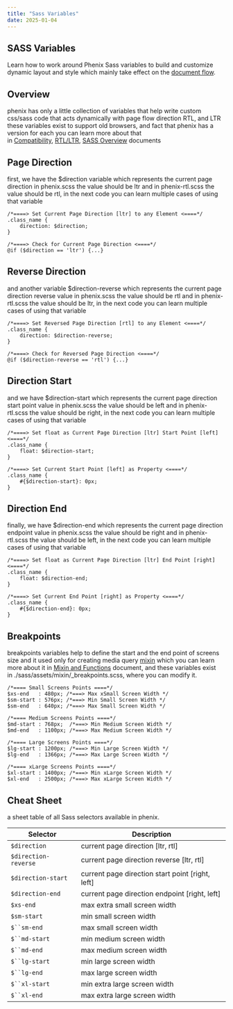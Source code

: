 ```yaml
---
title: "Sass Variables"
date: 2025-01-04
---
```


## SASS Variables

Learn how to work around Phenix Sass variables to build and customize dynamic layout and style which mainly take effect on the [document flow](https://phenixthemes.com/pds-docs/rtl-ltr/).

## Overview

phenix has only a little collection of variables that help write custom css/sass code that acts dynamically with page flow direction RTL, and LTR these variables exist to support old browsers, and fact that phenix has a version for each you can learn more about that in [Compatibility](https://phenixthemes.com/pds-docs/compatibility/), [RTL/LTR](https://phenixthemes.com/pds-docs/rtl-ltr/), [SASS Overview](https://phenixthemes.com/pds-docs/sass-overview/) documents

## Page Direction

first, we have the $direction variable which represents the current page direction in phenix.scss the value should be ltr and in phenix-rtl.scss the value should be rtl, in the next code you can learn multiple cases of using that variable

```
/*====> Set Current Page Direction [ltr] to any Element <====*/
.class_name {
    direction: $direction;
}

/*====> Check for Current Page Direction <====*/
@if ($direction == 'ltr') {...}
```

## Reverse Direction

and another variable $direction-reverse which represents the current page direction reverse value in phenix.scss the value should be rtl and in phenix-rtl.scss the value should be ltr, in the next code you can learn multiple cases of using that variable

```
/*====> Set Reversed Page Direction [rtl] to any Element <====*/
.class_name {
    direction: $direction-reverse;
}

/*====> Check for Reversed Page Direction <====*/
@if ($direction-reverse == 'rtl') {...}
```

## Direction Start

and we have $direction-start which represents the current page direction start point value in phenix.scss the value should be left and in phenix-rtl.scss the value should be right, in the next code you can learn multiple cases of using that variable

```
/*====> Set float as Current Page Direction [ltr] Start Point [left] <====*/
.class_name {
    float: $direction-start;
}

/*====> Set Current Start Point [left] as Property <====*/
.class_name {
    #{$direction-start}: 0px;
}
```

## Direction End

finally, we have $direction-end which represents the current page direction endpoint value in phenix.scss the value should be right and in phenix-rtl.scss the value should be left, in the next code you can learn multiple cases of using that variable

```
/*====> Set float as Current Page Direction [ltr] End Point [right] <====*/
.class_name {
    float: $direction-end;
}

/*====> Set Current End Point [right] as Property <====*/
.class_name {
    #{$direction-end}: 0px;
}
```

## Breakpoints

breakpoints variables help to define the start and the end point of screens size and it used only for creating media query [mixin](https://phenixthemes.com/pds-docs/sass-mixins/) which you can learn more about it in [Mixin and Functions](https://phenixthemes.com/pds-docs/sass-mixins/) document, and these variables exist in ./sass/assets/mixin/\_breakpoints.scss, where you can modify it.

```
/*==== Small Screens Points ====*/
$xs-end   : 480px; /*===> Max xSmall Screen Width */
$sm-start : 576px; /*===> Min Small Screen Width */
$sm-end   : 640px; /*===> Max Small Screen Width */

/*==== Medium Screens Points ====*/
$md-start : 768px;  /*===> Min Medium Screen Width */
$md-end   : 1100px; /*===> Max Medium Screen Width */

/*==== Large Screens Points ====*/
$lg-start : 1200px; /*===> Min Large Screen Width */
$lg-end   : 1366px; /*===> Max Large Screen Width */

/*==== xLarge Screens Points ====*/
$xl-start : 1400px; /*===> Min xLarge Screen Width */
$xl-end   : 2500px; /*===> Max xLarge Screen Width */
```

## Cheat Sheet

a sheet table of all Sass selectors available in phenix.

| Selector | Description |
| --- | --- |
| `$direction` | current page direction \[ltr, rtl\] |
| `$direction-reverse` | current page direction reverse \[ltr, rtl\] |
| `$direction-start` | current page direction start point \[right, left\] |
| `$direction-end` | current page direction endpoint \[right, left\] |
| `$xs-end` | max extra small screen width |
| `$sm-start` | min small screen width |
| `$``sm-end` | max small screen width |
| `$``md-start` | min medium screen width |
| `$``md-end` | max medium screen width |
| `$``lg-start` | min large screen width |
| `$``lg-end` | max large screen width |
| `$``xl-start` | min extra large screen width |
| `$``xl-end` | max extra large screen width |
